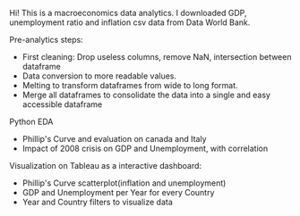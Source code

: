 Hi! This is a macroeconomics data analytics. I downloaded GDP, unemployment ratio and inflation csv data from Data World Bank.

Pre-analytics steps:
  - First cleaning: Drop useless columns, remove NaN, intersection between dataframe
  - Data conversion to more readable values.
  - Melting to transform dataframes from wide to long format.
  - Merge all dataframes to consolidate the data into a single and easy accessible dataframe

Python EDA
  - Phillip's Curve and evaluation on canada and Italy
  - Impact of 2008 crisis on GDP and Unemployment, with correlation

Visualization on Tableau as a interactive dashboard:
  - Phillip's Curve scatterplot(inflation and unemployment)
  - GDP and Unemployment per Year for every Country
  - Year and Country filters to visualize data
